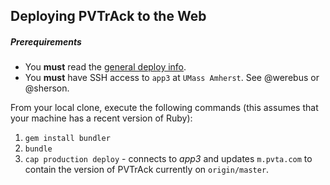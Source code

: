 ## Deploying PVTrAck to the Web

##### Prerequirements
- You **must** read the [general deploy info](https://github.com/umts/pvta-multiplatform/tree/master/doc/deploy.README.md).
- You **must** have SSH access to `app3` at `UMass Amherst`. See @werebus or @sherson.

From your local clone, execute the following commands (this assumes that your machine has a recent version of Ruby):

1. `gem install bundler`
2. `bundle`
3. `cap production deploy` - connects to _app3_ and updates `m.pvta.com` to contain the version of PVTrAck currently on `origin/master`.

